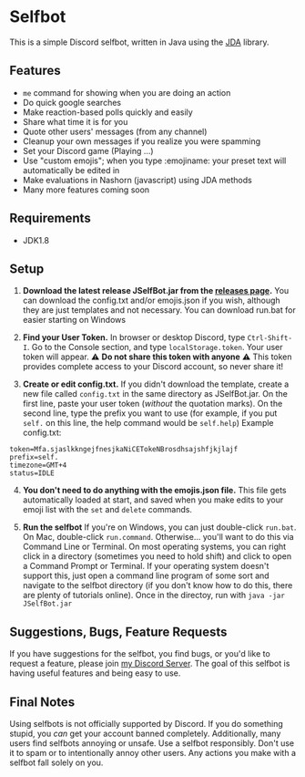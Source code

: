 # Selfbot
This is a simple Discord selfbot, written in Java using the [JDA](https://github.com/DV8FromTheWorld/JDA) library.

## Features
* `me` command for showing when you are doing an action
* Do quick google searches
* Make reaction-based polls quickly and easily
* Share what time it is for you
* Quote other users' messages (from any channel)
* Cleanup your own messages if you realize you were spamming
* Set your Discord game (Playing ...)
* Use "custom emojis"; when you type :emojiname: your preset text will automatically be edited in
* Make evaluations in Nashorn (javascript) using JDA methods
* Many more features coming soon

## Requirements
* JDK1.8

## Setup

1. **Download the latest release JSelfBot.jar from the [releases page](https://github.com/jagrosh/Selfbot/releases).** You can download the config.txt and/or emojis.json if you wish, although they are just templates and not necessary. You can download run.bat for easier starting on Windows

2. **Find your User Token.** In browser or desktop Discord, type `Ctrl-Shift-I`. Go to the Console section, and type `localStorage.token`. Your user token will appear. ⚠ **Do not share this token with anyone** ⚠ This token provides complete access to your Discord account, so never share it!

3. **Create or edit config.txt.** If you didn't download the template, create a new file called `config.txt` in the same directory as JSelfBot.jar. On the first line, paste your user token (_without_ the quotation marks). On the second line, type the prefix you want to use (for example, if you put `self.` on this line, the help command would be `self.help`)
Example config.txt:
```
token=Mfa.sjaslkkngejfnesjkaNiCETokeNBrosdhsajshfjkjlajf
prefix=self.
timezone=GMT+4
status=IDLE
```

4. **You don't need to do anything with the emojis.json file.** This file gets automatically loaded at start, and saved when you make edits to your emoji list with the `set` and `delete` commands. 

5. **Run the selfbot** If you're on Windows, you can just double-click `run.bat`. On Mac, double-click `run.command`. Otherwise... you'll want to do this via Command Line or Terminal. On most operating systems, you can right click in a directory (sometimes you need to hold shift) and click to open a Command Prompt or Terminal. If your operating system doesn't support this, just open a command line program of some sort and navigate to the selfbot directory (if you don't know how to do this, there are plenty of tutorials online). Once in the directoy, run with `java -jar JSelfBot.jar`

## Suggestions, Bugs, Feature Requests

If you have suggestions for the selfbot, you find bugs, or you'd like to request a feature, please join [my Discord Server](https://discord.gg/0p9LSGoRLu6Pet0k). The goal of this selfbot is having useful features and being easy to use.

## Final Notes

Using selfbots is not officially supported by Discord. If you do something stupid, you _can_ get your account banned completely. Additionally, many users find selfbots annoying or unsafe. Use a selfbot responsibly. Don't use it to spam or to intentionally annoy other users. Any actions you make with a selfbot fall solely on you.

